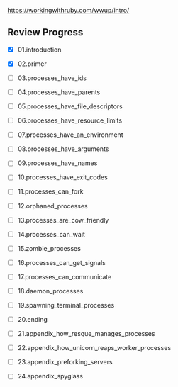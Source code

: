 https://workingwithruby.com/wwup/intro/

## Review Progress

- [x] 01.introduction
- [x] 02.primer
- [ ] 03.processes_have_ids
- [ ] 04.processes_have_parents
- [ ] 05.processes_have_file_descriptors
- [ ] 06.processes_have_resource_limits
- [ ] 07.processes_have_an_environment
- [ ] 08.processes_have_arguments
- [ ] 09.processes_have_names
- [ ] 10.processes_have_exit_codes
- [ ] 11.processes_can_fork
- [ ] 12.orphaned_processes
- [ ] 13.processes_are_cow_friendly
- [ ] 14.processes_can_wait
- [ ] 15.zombie_processes
- [ ] 16.processes_can_get_signals
- [ ] 17.processes_can_communicate
- [ ] 18.daemon_processes
- [ ] 19.spawning_terminal_processes
- [ ] 20.ending
- [ ] 21.appendix_how_resque_manages_processes
- [ ] 22.appendix_how_unicorn_reaps_worker_processes
- [ ] 23.appendix_preforking_servers
- [ ] 24.appendix_spyglass

